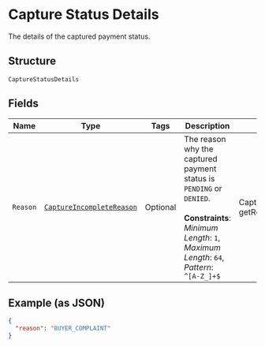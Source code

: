 
# Capture Status Details

The details of the captured payment status.

## Structure

`CaptureStatusDetails`

## Fields

| Name | Type | Tags | Description | Getter | Setter |
|  --- | --- | --- | --- | --- | --- |
| `Reason` | [`CaptureIncompleteReason`](../../doc/models/capture-incomplete-reason.md) | Optional | The reason why the captured payment status is `PENDING` or `DENIED`.<br><br>**Constraints**: *Minimum Length*: `1`, *Maximum Length*: `64`, *Pattern*: `^[A-Z_]+$` | CaptureIncompleteReason getReason() | setReason(CaptureIncompleteReason reason) |

## Example (as JSON)

```json
{
  "reason": "BUYER_COMPLAINT"
}
```

